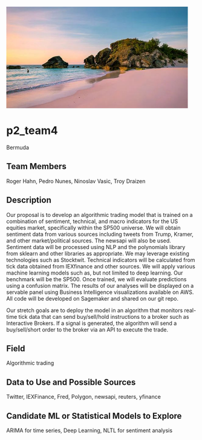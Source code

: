 
![image](bermuda.PNG)

# p2_team4
Bermuda 


## Team Members
Roger Hahn, Pedro Nunes, Ninoslav Vasic, Troy Draizen

## Description
Our proposal is to develop an algorithmic trading model that is trained on a combination of sentiment, technical, and macro indicators for the US equities market, specifically within the SP500 universe. We will obtain sentiment data from various sources including tweets from Trump, Kramer, and other market/political sources. The newsapi will also be used. Sentiment data will be processed using NLP and the polynomials library from sklearn and other libraries as appropriate. We may leverage existing technologies such as Stocktwit. Technical indicators will be calculated from tick data obtained from IEXfinance and other sources. We will apply various machine learning models such as, but not limited to deep learning. Our benchmark will be the SP500.  Once trained, we will evaluate predictions using a confusion matrix. The results of our analyses will be displayed on a servable panel using Business Intelligence visualizations available on AWS. All code will be developed on Sagemaker and shared on our git repo. 

Our stretch goals are to deploy the model in an algorithm that monitors real-time tick data that can send buy/sell/hold instructions to a broker such as Interactive Brokers. If a signal is generated, the algorithm will send a buy/sell/short order to the broker via an API to execute the trade.

## Field
Algorithmic trading

## Data to Use and Possible Sources
Twitter, IEXFinance, Fred, Polygon, newsapi, reuters, yfinance


## Candidate ML or Statistical Models to Explore

ARIMA for time series, Deep Learning, NLTL for sentiment analysis
